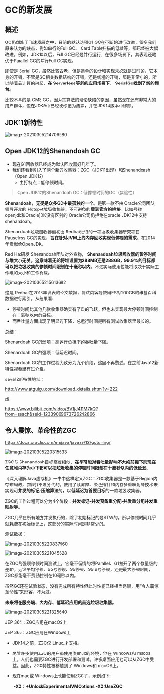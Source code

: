 # GC的新发展

## 概述

GC仍然处于飞速发展之中，目前的默认选项G1 GC在不断的进行改进，很多我们原来认为的缺点，例如串行的Full GC、 Card Table扫描的低效等，都已经被大幅改进，例如，JDK10以后，Full GC已经是并行运行，在很多场景下，其表现还略优于Parallel GC的并行Full GC实现。

即使是 Serial GC，虽然比较古老，但是简单的设计和实现未必就是过时的，它本身的开销，不管是GC相关数据结构的开销，还是线程的开销，都是非常小的，所以随着云计算的兴起，**在 Serverless等新的应用场景下， Seria1Gc找到了新的舞台。**

比较不幸的是 CMS GC，因为其算法的理论缺陷的原因，虽然现在还有非常大的用户群体，但在JDK9中已经被标记为废弃，并在JDK14版本中移除。

## JDK11新特性

![image-20210305214706980](img/gcFuture/image-20210305214706980.png)

## Open JDK12的Shenandoah GC

- 现在G1回收器已经成为默认回收器好几年了。
- 我们还看到引入了两个新的收集器：ZGC（JDK11出现）和Shenandoash（Open JDK12）
  - 主打特点：低停顿时间。

> Open JDK12的Shenandoah GC：低停顿时间的GC（实验性）

**Shenandoah，无疑是众多GC中最孤独的一个**。是第一款不由 Oracle公司团队领导开发的 Hotspot垃圾收集器。不可避免的**受到官方的排挤**。比如号称 openjdk和Oracle]DK没有区别的 Oracle公司仍拒绝在oracle JDK12中支持 shenandoah。

Shenandoah垃圾回收器最初由 Redhat进行的一项垃圾收集器研究项目 Pauseless GC的实现，**旨在针对JVM上的内存回收实现低停顿的需求**。在2014年贡献给OpenJDK。

Red Hat研发 Shenandoah团队对外宣称， **Shenandoah垃圾回收器的暂停时间与堆大小无关，这意味着无论将堆设置为288MB还是288GB，99.9%的目标都可以把垃圾收集的停顿时间限制在十毫秒以内**。不过实际使用性能将取决于实际工作堆的大小和工作负载。

![image-20210305215613682](img/gcFuture/image-20210305215613682.png)

这是 Redhat在2016年发表的论文数据，测试内容是使用ES对200GB的维基百科数据进行索引。从结果看:

- 停顿时间比其他几款收集器确实有了质的飞跃，但也未实现最大停顿时间控制在十毫秒以内的目标。
- 而吞吐量方面出现了明显的下降，总运行时间是所有测试收集器里最长的。

总结：

Shenandoah GC的弱项：高运行负担下的吞吐量下降。

Shenandoah GC的强项：低延迟时间。

Shenandoah GC的工作过程大致分为九个阶段，这里不再赘述。在之前Java12新特性视频里有过介绍。

Java12新特性地址：

http://www.atguigu.com/download_details.shtml?v=222

或

https://www.bilibili.com/video/BV1jJ411M7kQ?from=seach&seid=12339069673726242866



## 令人震惊、革命性的ZGC

https://docs.oracle.com/en/java/javase/12/gctuning/

![image-20210305220315633](img/gcFuture/image-20210305220315633.png)

ZGC与 Shenandoah目标高度相似，**在尽可能对吞吐量影响不大的前提下实现在任意堆内存为小下都可以把垃圾收集的停顿时间限制在十毫秒以内的低延迟**。

《深入理解Java虚拟机》一书中这样定义ZGC：ZGC收集器是一款基于Region内存布局的，(暂时)不设分代的，使用了读屏障、染色指针和内存多重映射等技术来实现可**并发的标记-压缩算法**的，以**低延迟为首要目标**的一款垃圾收集器。

ZGC的工作过程可以分为4个阶段：**并发标记-并发预备重分配-并发重分配并发重映射等**。

ZGC几乎在所有地方并发执行的，除了初始标记的是STW的。所以停顿时间几乎就耗费在初始标记上，这部分的实际时间是非常少的。

测试数据：

  ![image-20210305220837560](img/gcFuture/image-20210305220837560.png)

![image-20210305221045628](img/gcFuture/image-20210305221045628.png)

在ZGC的强项停顿时间测试上，它毫不留情的将Parallel、G1拉开了两个数量级的差距。无论平均停顿、95号停顿、99停顿、99.9号停顿，还是最大停顿时间，ZGC都能毫不费劲控制在10毫秒以内。

虽然GC还在试验状态，没有完成所有特性但此时性能已经相当亮眼，用“令人震惊革命性”来形容，不为过。

**未来将在服务端、大内存、低延迟应用的首选垃圾收集器。**

![image-20210305221325640](img/gcFuture/image-20210305221325640.png)

JEP 364：ZGC应用在macOS上

JEP 365：ZGC应用在Windows上

- JDK14之前，ZGC仅 Linux.才支持。

- 尽管许多使用ZGC的用户都使用类linux的环境，但在 Windows和 macos上，人们也需要ZGC进行开发部署和测试。许多桌面应用也可以从ZGC中受益。因此，ZGC特性被移植到了 Windows和 macOS上。

- 现在mac或 Windows上也能使用ZGC了，示例如下:

  ​	**-XX：+UnlockExperimentalVMOptions -XX:UseZGC**

